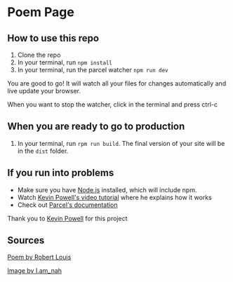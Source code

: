 # Poem Page

## How to use this repo

1. Clone the repo
2. In your terminal, run `npm install`
3. In your terminal, run the parcel watcher `npm run dev`

You are good to go! It will watch all your files for changes automatically and live update your browser. 

When you want to stop the watcher, click in the terminal and press ctrl-c

## When you are ready to go to production

1. In your terminal, run `rpm run build`. The final version of your site will be in the `dist` folder.

## If you run into problems

- Make sure you have [Node.js](https://nodejs.org/en/) installed, which will include npm.
- Watch [Kevin Powell's video tutorial](https://youtu.be/wYWf2m_yzBQ) where he explains how it works
- Check out [Parcel's documentation](https://parceljs.org/getting_started.html)

Thank you to [Kevin Powell](https://www.kevinpowell.co/) for this project 

## Sources
[Poem by Robert Louis](https://poets.org/anthology/poems-your-poetry-project-public-domain)

[Image by I.am_nah](https://unsplash.com/@i_am_nah?utm_source=unsplash&utm_medium=referral&utm_content=creditCopyText)
